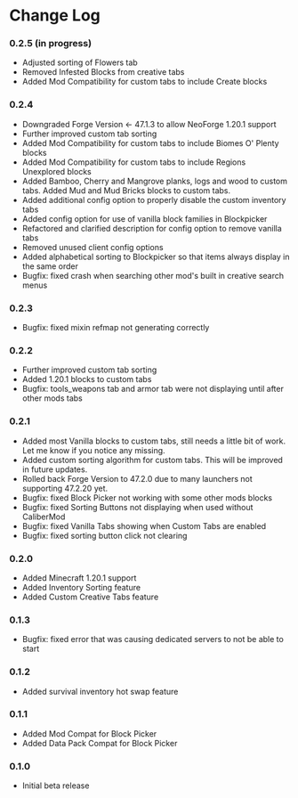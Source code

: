 # Change Log


### 0.2.5 (in progress)
- Adjusted sorting of Flowers tab
- Removed Infested Blocks from creative tabs
- Added Mod Compatibility for custom tabs to include Create blocks


### 0.2.4
- Downgraded Forge Version <- 47.1.3 to allow NeoForge 1.20.1 support
- Further improved custom tab sorting
- Added Mod Compatibility for custom tabs to include Biomes O' Plenty blocks
- Added Mod Compatibility for custom tabs to include Regions Unexplored blocks
- Added Bamboo, Cherry and Mangrove planks, logs and wood to custom tabs.  Added Mud and Mud Bricks blocks to custom tabs.
- Added additional config option to properly disable the custom inventory tabs
- Added config option for use of vanilla block families in Blockpicker
- Refactored and clarified description for config option to remove vanilla tabs
- Removed unused client config options
- Added alphabetical sorting to Blockpicker so that items always display in the same order
- Bugfix: fixed crash when searching other mod's built in creative search menus

### 0.2.3
- Bugfix: fixed mixin refmap not generating correctly

### 0.2.2
- Further improved custom tab sorting
- Added 1.20.1 blocks to custom tabs
- Bugfix: tools_weapons tab and armor tab were not displaying until after other mods tabs

### 0.2.1
- Added most Vanilla blocks to custom tabs, still needs a little bit of work.  Let me know if you notice any missing.
- Added custom sorting algorithm for custom tabs.  This will be improved in future updates.
- Rolled back Forge Version to 47.2.0 due to many launchers not supporting 47.2.20 yet.
- Bugfix: fixed Block Picker not working with some other mods blocks
- Bugfix: fixed Sorting Buttons not displaying when used without CaliberMod
- Bugfix: fixed Vanilla Tabs showing when Custom Tabs are enabled
- Bugfix: fixed sorting button click not clearing

### 0.2.0
- Added Minecraft 1.20.1 support
- Added Inventory Sorting feature
- Added Custom Creative Tabs feature

### 0.1.3
- Bugfix: fixed error that was causing dedicated servers to not be able to start

### 0.1.2
- Added survival inventory hot swap feature

### 0.1.1
- Added Mod Compat for Block Picker
- Added Data Pack Compat for Block Picker

### 0.1.0
- Initial beta release
















